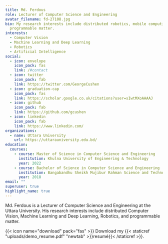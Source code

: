```yaml
---
title: Md. Ferdous
role: Lecturer of Computer Science and Engineering
avatar_filename: fd-27108.jpg
bio: My research interests include distributed robotics, mobile computing and
  programmable matter.
interests:
  - Computer Vision
  - Machine Learning and Deep Learning
  - Robotics
  - Artificial Intelligence
social:
  - icon: envelope
    icon_pack: fas
    link: /#contact
  - icon: twitter
    icon_pack: fab
    link: https://twitter.com/GeorgeCushen
  - icon: graduation-cap
    icon_pack: fas
    link: https://scholar.google.co.uk/citations?user=sIwtMXoAAAAJ
  - icon: github
    icon_pack: fab
    link: https://github.com/gcushen
  - icon: linkedin
    icon_pack: fab
    link: https://www.linkedin.com/
organizations:
  - name: Uttara University
    url: https://uttarauniversity.edu.bd/
education:
  courses:
    - course: Master of Science in Computer Science and Engineering
      institution: Khulna University of Engineering & Technology
      year: 2022
    - course: Bachelor of Science in Computer Science and Engineering
      institution: Bangabandhu Sheikh Mujibur Rahman Science and Technology University
      year: 2018
email: ""
superuser: true
highlight_name: true
---
```

Md. Ferdous is a Lecturer of Computer Science and Engineering at the Uttara University. His research interests include distributed Computer Vision, Machine Learning and Deep Learning, Robotics, and programmable matter. 

{{< icon name="download" pack="fas" >}} Download my {{< staticref "uploads/demo_resume.pdf" "newtab" >}}resumé{{< /staticref >}}.